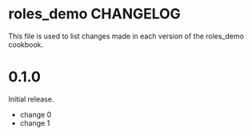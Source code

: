 # roles_demo CHANGELOG

This file is used to list changes made in each version of the roles_demo cookbook.

# 0.1.0

Initial release.

- change 0
- change 1

